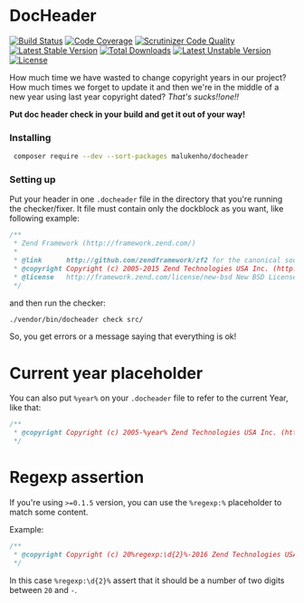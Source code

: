 # DocHeader

[![Build Status](https://travis-ci.org/malukenho/docheader.svg?branch=master)](https://travis-ci.org/malukenho/docheader)
[![Code Coverage](https://scrutinizer-ci.com/g/malukenho/docheader/badges/coverage.png?b=master)](https://scrutinizer-ci.com/g/malukenho/docheader/?branch=master)
[![Scrutinizer Code Quality](https://scrutinizer-ci.com/g/malukenho/docheader/badges/quality-score.png?b=master)](https://scrutinizer-ci.com/g/malukenho/docheader/?branch=master)
[![Latest Stable Version](https://poser.pugx.org/malukenho/docheader/v/stable)](https://packagist.org/packages/malukenho/docheader)
[![Total Downloads](https://poser.pugx.org/malukenho/docheader/downloads)](https://packagist.org/packages/malukenho/docheader)
[![Latest Unstable Version](https://poser.pugx.org/malukenho/docheader/v/unstable)](https://packagist.org/packages/malukenho/docheader)
[![License](https://poser.pugx.org/malukenho/docheader/license)](https://packagist.org/packages/malukenho/docheader)

How much time we have wasted to change copyright years in our project?
How much times we forget to update it and then we're in the middle of 
a new year using last year copyright dated? *That's sucks!!one!!*

**Put doc header check in your build and get it out of your way!**

### Installing

```sh
 composer require --dev --sort-packages malukenho/docheader
```

### Setting up

Put your header in one `.docheader` file in the directory that you're
running the checker/fixer. It file must contain only the dockblock as 
you want, like following example:

```php
/**
 * Zend Framework (http://framework.zend.com/)
 *
 * @link      http://github.com/zendframework/zf2 for the canonical source repository
 * @copyright Copyright (c) 2005-2015 Zend Technologies USA Inc. (http://www.zend.com)
 * @license   http://framework.zend.com/license/new-bsd New BSD License
 */
```

and then run the checker:

```sh
./vendor/bin/docheader check src/
```

So, you get errors or a message saying that everything is ok!

# Current year placeholder

You can also put `%year%` on your `.docheader` file to refer to the current
Year, like that:

```php
/**
 * @copyright Copyright (c) 2005-%year% Zend Technologies USA Inc. (http://www.zend.com)
 */
```

# Regexp assertion

If you're using `>=0.1.5` version, you can use the `%regexp:%` placeholder to match some content.

Example:

```php
/**
 * @copyright Copyright (c) 20%regexp:\d{2}%-2016 Zend Technologies USA Inc. (http://www.zend.com)
 */
```

In this case `%regexp:\d{2}%` assert that it should be a number of two digits between `20` and `-`.

